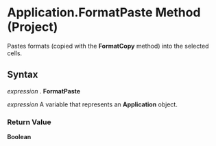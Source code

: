
# Application.FormatPaste Method (Project)

Pastes formats (copied with the  **FormatCopy** method) into the selected cells.


## Syntax

 _expression_ . **FormatPaste**

 _expression_ A variable that represents an **Application** object.


### Return Value

 **Boolean**

